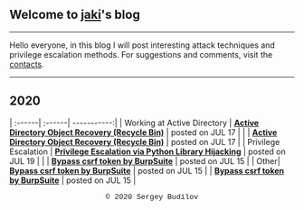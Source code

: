## Welcome to [jaki](about.md)'s blog
---

Hello everyone, in this blog I will post interesting attack techniques and privilege escalation methods. For suggestions and comments, visit the [contacts](about.md).

---

## 2020

| :------| :------| -----------:|
| Working at Active Directory | **[Active Directory Object Recovery (Recycle Bin)](ad-recycle-bin.md)** | posted on JUL 17 |
| | **[Active Directory Object Recovery (Recycle Bin)](ad-recycle-bin.md)** | posted on JUL 17 |
| Privilege Escalation | **[Privilege Escalation via Python Library Hijacking](python_lib_hijacking.md)** | posted on JUL 19 |
| | **[Bypass csrf token by BurpSuite](csfr-bypass-burpsuite.md)** | posted on JUL 15 |
| Other| **[Bypass csrf token by BurpSuite](csfr-bypass-burpsuite.md)** | posted on JUL 15 |
| **[Bypass csrf token by BurpSuite](csfr-bypass-burpsuite.md)** | posted on JUL 15 |

<style type="text/css">
 .block1 { 
  font-family: Lucida Console, Courier, monospace;
  font-size: small;
  text-align: center;
   } 
</style>
<div class="block1">&copy; 2020 Sergey Budilov</div>

